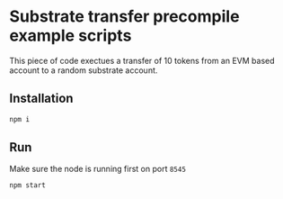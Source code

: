 # Substrate transfer precompile example scripts

This piece of code exectues a transfer of 10 tokens from an EVM based account to a random substrate account.

## Installation

```sh
npm i
```

## Run

Make sure the node is running first on port `8545`

```sh
npm start
```

